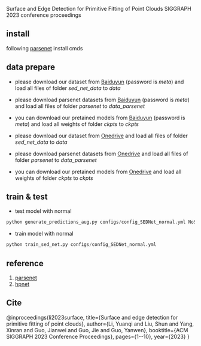 Surface and Edge Detection for Primitive Fitting of Point Clouds
SIGGRAPH 2023 conference proceedings

## install
following [parsenet](https://github.com/Hippogriff/parsenet-codebase#installation) install cmds


## data prepare

- please download our dataset from [Baiduyun](https://pan.baidu.com/s/1apCmf8Xa_rXyRdWl4ybJpg?pwd=meta) (password is *meta*) and load all files of folder *sed_net_data* to *data* 
- please download parsenet datasets from [Baiduyun](https://pan.baidu.com/s/16fggrr-qQRc2yu6ECQNaoA) (password is *meta*) and load all files of folder *parsenet* to *data_parsenet* 
- you can download our pretained models from [Baiduyun](https://pan.baidu.com/s/1rMMD_0VaOGTmpMcIozjp3Q) (password is *meta*) and load all weights of folder *ckpts* to *ckpts* 

- please download our dataset from [Onedrive](https://1drv.ms/f/s!AkbsfT9Y3igj3Hl9nmpQZsh7Vv5J?e=yOTZfe) and load all files of folder *sed_net_data* to *data* 
- please download parsenet datasets from [Onedrive](https://1drv.ms/f/s!AkbsfT9Y3igj3Hr1YQHzC8V0rO2-?e=XfwcSe) and load all files of folder *parsenet* to *data_parsenet* 
- you can download our pretained models from [Onedrive](https://1drv.ms/f/s!AkbsfT9Y3igj3Hjl96WnhBMTAsWP?e=Akj76R) and load all weights of folder *ckpts* to *ckpts* 

## train & test
- test model with normal

```python 
python generate_predictions_aug.py configs/config_SEDNet_normal.yml NoSave no_multi_vote no_fold5drop
```

- train model with normal

```python 
python train_sed_net.py configs/config_SEDNet_normal.yml
```

## reference
1. [parsenet](https://github.com/Hippogriff/parsenet-codebase)
2. [hpnet](https://github.com/SimingYan/HPNet)

## Cite
@inproceedings{li2023surface,
  title={Surface and edge detection for primitive fitting of point clouds},
  author={Li, Yuanqi and Liu, Shun and Yang, Xinran and Guo, Jianwei and Guo, Jie and Guo, Yanwen},
  booktitle={ACM SIGGRAPH 2023 Conference Proceedings},
  pages={1--10},
  year={2023}
}
